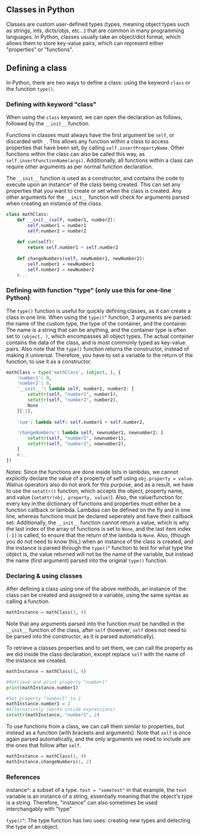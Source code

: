 ## Classes in Python

Classes are custom user-defined types (types, meaning object types such as strings, ints, dicts/objs, etc...) that are common in many programming languages. In Python, classes usually take an object/dict format, which allows them to store key-value pairs, which can represent either "properties" or "functions".

## Defining a class

In Python, there are two ways to define a class: using the keyword `class` or the function `type()`.

### Defining with keyword "class"

When using the `class` keyword, we can open the declaration as follows, followed by the `__init__` function. 

Functions in classes must always have the first argument be `self`, or discarded with `_`. This allows any function within a class to access properties that have been set, by calling `self.insertPropertyName`. Other functions within the class can also be called this way, as `self.insertFunctionName(args)`. Additionally, all functions within a class can require other arguments as per normal function declaration.

The `__init__` function is used as a constructor, and contains the code to execute upon an instance^ of the class being created. This can set any properties that you want to create or set when the class is created. Any other arguments for the `__init__` function will check for arguments parsed when creating an instance of the class.

```py
class mathClass:
    def __init__(self, number1, number2):
        self.number1 = number1
        self.number2 = number2
    
    def sum(self):
        return self.number1 + self.number2
    
    def changeNumbers(self, newNumber1, newNumber2):
        self.number1 = newNumber1
        self.number2 = newNumber2
    #...
```

### Defining with function "type" (only use this for one-line Python)

The `type()` function is useful for quickly defining classes, as it can create a class in one line. When using the `type()`^ function, 3 arguments are parsed: the name of the custom type, the type of the container, and the container. The name is a string that can be anything, and the container type is often set to `(object, )`, which encompasses all object types. The actual container contains the data of the class, and is most commonly typed as key-value pairs. Also note that the `type()` function returns the constructor, instead of making it universal. Therefore, you have to set a variable to the return of the function, to use it as a constructor.

```py
mathClass = type('mathClass', (object, ), {
    'number1': 0,
    'number2': 0,
    '__init__': lambda self, number1, number2: [
        setattr(self, "number1", number1),
        setattr(self, "number2", number2),
        None
    ][-1],
    
    'sum': lambda self: self.number1 + self.number2,

    'changeNumbers': lambda self, newnumber1, newnumber2: [
        setattr(self, "number1", newnumber1),
        setattr(self, "number2", newnumber2),
    ]
    #...
})
```
Notes: Since the functions are done inside lists in lambdas, we cannot explicitly declare the value of a property of self using `obj.property = value`. Walrus operators also do not work for  this purpose, and as a result, we have to use the `setattr()` function, which accepts the object, property name, and value (`setattr(obj, property, value)`). Also, the value/function for every key in the dictionary of functions and properties must either be a function callback or lambda. Lambdas can be defined on the fly and in one line, whereas functions must be declared seperately and have their callback set. Additionally, the `__init__` function cannot return a value, which is why the last index of the array of functions is set to `None`, and the last item index `[-1]` is called, to ensure that the return of the lambda is `None`. Also, (though you do not need to know this,) when an instance of the class is created, and the instance is parsed through the `type()`^ function to test for what type the object is, the value returned will not be the name of the variable, but instead the name (first argument) parsed into the original `type()` function.

### Declaring & using classes

After defining a class using one of the above methods, an instance of the class can be created and assigned to a variable, using the same syntax as calling a function.
```py
mathInstance = mathClass(3, 4)
```
Note that any arguments parsed into the function must be handled in the `__init__` function of the class, after `self` (however, `self` does not need to be parsed into the constructor, as it is parsed automatically).

To retrieve a classes properties and to set them, we can call the property as we did inside the class declaration, except replace `self` with the name of the instance we created.
```py
mathInstance = mathClass(3, 4)

#Retrieve and print property "number1"
print(mathInstance.number1)

#Set property "number1" to 2
mathInstance.number1 = 2
#Alternatively (works inside expressions)
setattr(mathInstance, "number1", 2)
```

To use functions from a class, we can call them similar to properties, but instead as a function (with brackets and arguments). Note that `self` is once again parsed automatically, and the only arguments we need to include are the ones that follow after `self`.

```py
mathInstance = mathClass(3, 4)
mathInstance.changeNumbers(1, 2)
```

### References

instance^: a subset of a type. `text = "sometext"` in that example, the `text` variable is an instance of a string, essentially meaning that the object's type is a string. Therefore, "instance" can also sometimes be used interchangably with "type"

`type()`^: The type function has two uses: creating new types and detecting the type of an object.
